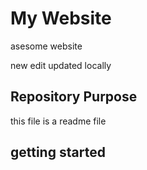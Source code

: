 # My Website

asesome website


new edit
updated locally

## Repository Purpose

this file is a readme file

## getting started
